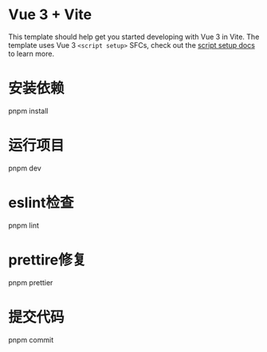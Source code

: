 # Vue 3 + Vite

This template should help get you started developing with Vue 3 in Vite. The template uses Vue 3 `<script setup>` SFCs, check out the [script setup docs](https://v3.vuejs.org/api/sfc-script-setup.html#sfc-script-setup) to learn more.

# 安装依赖

pnpm install

# 运行项目

pnpm dev

# eslint检查

pnpm lint

# prettire修复

pnpm prettier

# 提交代码

pnpm commit
